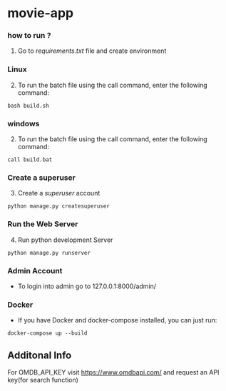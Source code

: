 # movie-app
### how to run ?
1. Go to _requirements.txt_ file and create environment

### Linux
2. To run the batch file using the call command, enter the following command:
```
bash build.sh
```

### windows
2. To run the batch file using the call command, enter the following command:
```
call build.bat
```

### Create a superuser
3. Create a _superuser_ account 
```
python manage.py createsuperuser
```

### Run the Web Server
4. Run python development Server
```
python manage.py runserver
```

### Admin Account
- To login into admin go to 127.0.0.1:8000/admin/

### Docker
- If you have Docker and docker-compose installed, you can just run:
```
docker-compose up --build
```

## Additonal Info
For OMDB_API_KEY visit https://www.omdbapi.com/ and request an API key(for search function)


